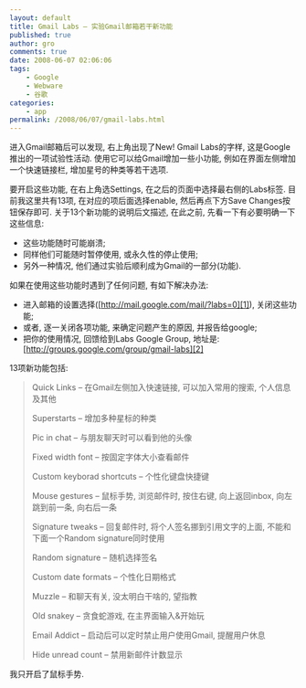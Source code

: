 ```yaml
---
layout: default
title: Gmail Labs – 实验Gmail邮箱若干新功能
published: true
author: gro
comments: true
date: 2008-06-07 02:06:06
tags:
    - Google
    - Webware
    - 谷歌
categories:
    - app
permalink: /2008/06/07/gmail-labs.html
---
```

进入Gmail邮箱后可以发现, 右上角出现了New! Gmail Labs的字样, 这是Google推出的一项试验性活动. 使用它可以给Gmail增加一些小功能, 例如在界面左侧增加一个快速链接栏, 增加星号的种类等若干选项.



要开启这些功能, 在右上角选Settings, 在之后的页面中选择最右侧的Labs标签. 目前我这里共有13项, 在对应的项后面选择enable, 然后再点下方Save Changes按钮保存即可. 关于13个新功能的说明后文描述, 在此之前, 先看一下有必要明确一下这些信息:

  * 这些功能随时可能崩溃;
  * 同样他们可能随时暂停使用, 或永久性的停止使用;
  * 另外一种情况, 他们通过实验后顺利成为Gmail的一部分(功能).

如果在使用这些功能时遇到了任何问题, 有如下解决办法:

  * 进入邮箱的设置选择([http://mail.google.com/mail/?labs=0][1]), 关闭这些功能;
  * 或者, 逐一关闭各项功能, 来确定问题产生的原因, 并报告给google;
  * 把你的使用情况, 回馈给到Labs Google Group, 地址是: [http://groups.google.com/group/gmail-labs][2]

13项新功能包括:

> Quick Links &#8211; 在Gmail左侧加入快速链接, 可以加入常用的搜索, 个人信息及其他
> 
> Superstarts &#8211; 增加多种星标的种类
> 
> Pic in chat &#8211; 与朋友聊天时可以看到他的头像
> 
> Fixed width font &#8211; 按固定字体大小查看邮件
> 
> Custom keyborad shortcuts &#8211; 个性化键盘快捷键
> 
> Mouse gestures &#8211; 鼠标手势, 浏览邮件时, 按住右键, 向上返回inbox, 向左跳到前一条, 向右后一条
> 
> Signature tweaks &#8211; 回复邮件时, 将个人签名挪到引用文字的上面, 不能和下面一个Random signature同时使用
> 
> Random signature &#8211; 随机选择签名
> 
> Custom date formats &#8211; 个性化日期格式
> 
> Muzzle &#8211; 和聊天有关, 没太明白干啥的, 望指教
> 
> Old snakey &#8211; 贪食蛇游戏, 在主界面输入&开始玩
> 
> Email Addict &#8211; 启动后可以定时禁止用户使用Gmail, 提醒用户休息
> 
> Hide unread count &#8211; 禁用新邮件计数显示

我只开启了鼠标手势.

 [1]: http://mail.google.com/mail/?labs=0 "http://mail.google.com/mail/?labs=0"
 [2]: http://groups.google.com/group/gmail-labs "http://groups.google.com/group/gmail-labs"